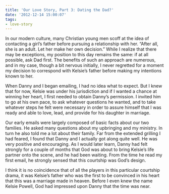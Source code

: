 ```yaml
---
title: 'Our Love Story, Part 3: Dating the Dad?'
date: '2012-12-14 15:00:07'
tags:
- love-story
---
```


In our modern culture, many Christian young men scoff at the idea of contacting a girl’s father before pursuing a relationship with her. “After all, she is an adult. Let her make her own decision.” While I realize that there may be exceptions, my position to this day remains the same: if at all possible, ask Dad first. The benefits of such an approach are numerous, and in my case, though a bit nervous initially, I never regretted for a moment my decision to correspond with Kelsie’s father before making my intentions known to her.

When Danny and I began emailing, I had no idea what to expect. But I knew that for now, Kelsie was under his jurisdiction and if I wanted a chance at winning her heart, I first needed to obtain Danny’s permission. I invited him to go at his own pace, to ask whatever questions he wanted, and to take whatever steps he felt were necessary in order to assure himself that I was ready and able to love, lead, and provide for his daughter in marriage.

Our early emails were largely composed of basic facts about our two families. He asked many questions about my upbringing and my ministry. In turn he also told me a lot about their family. Far from the extended grilling I had feared, I found that Danny and I actually got along quite well. He was very positive and encouraging. As I would later learn, Danny had felt strongly for a couple of months that God was about to bring Kelsie’s life partner onto the scene, and he had been waiting. From the time he read my first email, he strongly sensed that this courtship was God’s design.

I think it is no coincidence that of all the players in this particular courtship drama, it was Kelsie’s father who was the first to be convinced in his heart that this was a marriage made in heaven. Before I even knew the name Kelsie Powell, God had impressed upon Danny that the time was near.
